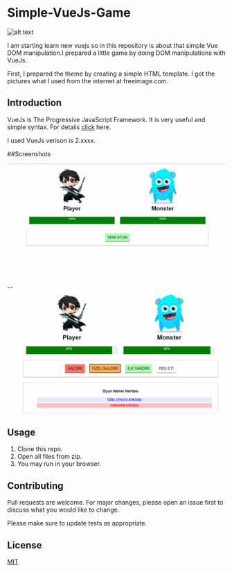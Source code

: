 # Simple-VueJs-Game

 
 ![alt text](https://i1.wp.com/storage.googleapis.com/blog-images-backup/1*wFL3csJ96lQpY0IVT9SE3w.jpeg?ssl=1?raw=true)

I am starting learn new vuejs so in this repository is about that simple Vue DOM manipulation.I prepared a little game by doing DOM manipulations with VueJs.


First, I prepared the theme by creating a simple HTML template. I got the pictures what I used from the internet at freeimage.com.


## Introduction

VueJs is The Progressive
JavaScript Framework. It is very useful and simple syntax. For details [click](https://vuejs.org/) here.

I used VueJs verison is 2.xxxx.

##Screenshots

![alt text](https://github.com/mfurkan60/Simple-VueJs-Game/blob/main/screenshots/1%20(1).png?raw=true)


--
![alt text](https://github.com/mfurkan60/Simple-VueJs-Game/blob/main/screenshots/2.png?raw=true)


 

## Usage

1. Clone this repo.
2. Open all files from zip.
3. You may run in your browser.

## Contributing
Pull requests are welcome. For major changes, please open an issue first to discuss what you would like to change.

Please make sure to update tests as appropriate.

## License
[MIT](https://choosealicense.com/licenses/mit/)

